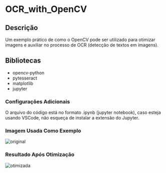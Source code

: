 # OCR_with_OpenCV

## Descrição
Um exemplo prático de como o OpenCV pode ser utilizado para otimizar imagens e auxiliar no processo de OCR (detecção de textos em imagens).

## Bibliotecas
- opencv-python
- pytesseract
- matplotlib
- jupyter

### Configurações Adicionais
O arquivo do código está no formato .ipynb (jupyter notebook), caso esteja usando VSCode, não esqueça de instalar a extensão do Jupyter.

### Imagem Usada Como Exemplo
![original](https://github.com/user-attachments/assets/73b046da-8e0f-4824-ada7-acb15381e0c9)

### Resultado Após Otimização
![otimizada](https://github.com/user-attachments/assets/84c3c648-a0d5-4f75-80f0-2a32e56a7ba3)
